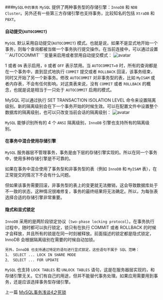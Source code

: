 <!--
author: 老A在Coding
date: 2021-2-1
title: MySQL中的事务
tags: MySQL
category: MySQL,事务
status: publish
summary: MySQL 事务
-->

###```MySQL中的事务```
```MySQL``` 提供了两种事务型的存储引擎：```InnoDB``` 和 ```NDB Cluster```。另外还有一些第三方存储引擎也支持事务，比较知名的包括 ```XtraDB``` 和 ```PBXT```。

#### 自动提交(```AUTOCOMMIT```)

```MySQL``` 默认采用自动提交(```AUTOCOMMIT```) 模式。也就是说，如果不是显式地开始一个事务，则每个查询都被当做一个事务执行提交操作。在当前连接中，可以通过设置 ```AUTOCOMMIT` ``变量来启用或者禁用自动提交模式：
![avatar](http://static.imlaoa.com/imlaoa/auto_commit.png)

1 或者 ```ON``` 表示启用，```0``` 或者 ```OFF``` 表示禁用。当 ```AUTOCOMMIT=0``` 时，所有的查询都是在一个事务中，直到显式地执行 ```COMMIT``` 提交或者 ```ROLLBACK``` 回滚，该事务结束，同时又开始了另一个新事务。修改 ```AUTOCOMMIT``` 对非事务型的表，比如 ```MyISAM``` 或者内存表，不会有任何影响。对这类表来说，没有 ```COMMIT``` 或者 ```ROLLBACK``` 的概念，也就是说是相当于一只处于 ```AUTOCOMMIT``` 启用的模式。


MySQL 可以通过执行 SET TRANSACTION ISOLATION LEVEL 命令来设置隔离级别。新的隔离级别会在下一个事务开始的时候生效。可以在配置文件中设置整个数据库的隔离级别，也可以只改变当前会话的隔离级别：
![avatar](http://static.imlaoa.com/imlaoa/set_session_command.png)

```MySQL``` 能够识别所有的 4 个 ```ANSI``` 隔离级别，```InnoDB``` 引擎也支持所有的隔离级别。

#### 在事务中混合使用存储引擎
```MySQL``` 服务器层不管理事务，事务是由下层的存储引擎实现的。所以在同一个事务中，使用多种存储引擎是不可靠的。

如果在事务中混合使用了事务型和非事务型的表（例如 ```InnoDB``` 和 ```MyISAM``` 表），在正常提交的情况下不会有什么问题。

但如果该事务需要回滚，非事务型的表上的变更就无法撤销，这会导致数据库处于不一致的状态，这种情况很难修复，事务的最终结果将无法确定。所以，为每张表选择合适的存储引擎非常重要。

#### 隐式和显式锁定
```InnoDB``` 采用的是两阶段锁定协议（```two-phase locking protocol```）。在事务执行过程中，随时都可以执行锁定，锁只有在执行 COMMIT 或者 ROLLBACK 的时候才会释放，并且所有的锁是在同一时刻被释放。前面描述的锁定都是隐式锁定，InnoDB 会根据隔离级别在需要的时候自动加锁。

    另外，InnoDB 也支持通过特定的语句进行显式锁定，这些语句不属于 SQL 范畴：
    1、 SELECT ... LOCK IN SHARE MODE
    2、 SELECT ... FOR UPDATE
   
```MySQL``` 也支持 ```LOCK TABLES``` 和 ```UNLOCK TABLES``` 语句，这是在服务器层实现的，和存储引擎无关。它们有自己的用途，但并不能替代事务处理。如果应用需要用到事务，还是应该选择事务型存储引擎。

上一篇 [MySQL事务浅谈4之死锁](http://www.imlaoa.com/blog/mysql-dry-dead-lock.html)

